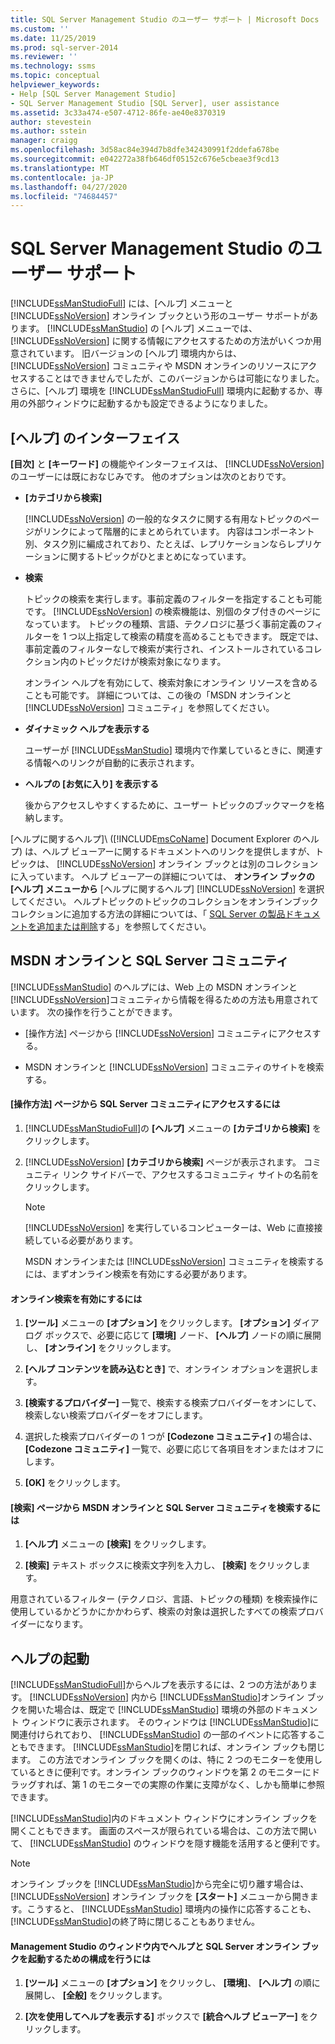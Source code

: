 ```yaml
---
title: SQL Server Management Studio のユーザー サポート | Microsoft Docs
ms.custom: ''
ms.date: 11/25/2019
ms.prod: sql-server-2014
ms.reviewer: ''
ms.technology: ssms
ms.topic: conceptual
helpviewer_keywords:
- Help [SQL Server Management Studio]
- SQL Server Management Studio [SQL Server], user assistance
ms.assetid: 3c33a474-e507-4712-86fe-ae40e8370319
author: stevestein
ms.author: sstein
manager: craigg
ms.openlocfilehash: 3d58ac84e394d7b8dfe342430991f2ddefa678be
ms.sourcegitcommit: e042272a38fb646df05152c676e5cbeae3f9cd13
ms.translationtype: MT
ms.contentlocale: ja-JP
ms.lasthandoff: 04/27/2020
ms.locfileid: "74684457"
---
```

# <a name="user-assistance-in-sql-server-management-studio"></a>SQL Server Management Studio のユーザー サポート
  [!INCLUDE[ssManStudioFull](../includes/ssmanstudiofull-md.md)] には、[ヘルプ] メニューと [!INCLUDE[ssNoVersion](../includes/ssnoversion-md.md)] オンライン ブックという形のユーザー サポートがあります。 [!INCLUDE[ssManStudio](../includes/ssmanstudio-md.md)] の [ヘルプ] メニューでは、[!INCLUDE[ssNoVersion](../includes/ssnoversion-md.md)] に関する情報にアクセスするための方法がいくつか用意されています。 旧バージョンの [ヘルプ] 環境内からは、 [!INCLUDE[ssNoVersion](../includes/ssnoversion-md.md)] コミュニティや MSDN オンラインのリソースにアクセスすることはできませんでしたが、このバージョンからは可能になりました。 さらに、[ヘルプ] 環境を [!INCLUDE[ssManStudioFull](../includes/ssmanstudiofull-md.md)] 環境内に起動するか、専用の外部ウィンドウに起動するかも設定できるようになりました。  
  
## <a name="the-help-interface"></a>[ヘルプ] のインターフェイス  
 **[目次]** と **[キーワード]** の機能やインターフェイスは、 [!INCLUDE[ssNoVersion](../includes/ssnoversion-md.md)] のユーザーには既におなじみです。 他のオプションは次のとおりです。  
  
-   **[カテゴリから検索]**  
  
     [!INCLUDE[ssNoVersion](../includes/ssnoversion-md.md)] の一般的なタスクに関する有用なトピックのページがリンクによって階層的にまとめられています。 内容はコンポーネント別、タスク別に編成されており、たとえば、レプリケーションならレプリケーションに関するトピックがひとまとめになっています。  
  
-   **検索**  
  
     トピックの検索を実行します。事前定義のフィルターを指定することも可能です。 [!INCLUDE[ssNoVersion](../includes/ssnoversion-md.md)] の検索機能は、別個のタブ付きのページになっています。 トピックの種類、言語、テクノロジに基づく事前定義のフィルターを 1 つ以上指定して検索の精度を高めることもできます。 既定では、事前定義のフィルターなしで検索が実行され、インストールされているコレクション内のトピックだけが検索対象になります。  
  
     オンライン ヘルプを有効にして、検索対象にオンライン リソースを含めることも可能です。 詳細については、この後の「MSDN オンラインと [!INCLUDE[ssNoVersion](../includes/ssnoversion-md.md)] コミュニティ」を参照してください。  
  
-   **ダイナミック ヘルプを表示する**  
  
     ユーザーが [!INCLUDE[ssManStudio](../includes/ssmanstudio-md.md)] 環境内で作業しているときに、関連する情報へのリンクが自動的に表示されます。  
  
-   **ヘルプの [お気に入り] を表示する**  
  
     後からアクセスしやすくするために、ユーザー トピックのブックマークを格納します。  
  
 [ヘルプに関するヘルプ]\ ([!INCLUDE[msCoName](../includes/msconame-md.md)] Document Explorer のヘルプ) は、ヘルプ ビューアーに関するドキュメントへのリンクを提供しますが、トピックは、 [!INCLUDE[ssNoVersion](../includes/ssnoversion-md.md)] オンライン ブックとは別のコレクションに入っています。 ヘルプ ビューアーの詳細については、 **オンライン ブックの [ヘルプ] メニューから** [ヘルプに関するヘルプ] [!INCLUDE[ssNoVersion](../includes/ssnoversion-md.md)] を選択してください。 ヘルプトピックのトピックのコレクションをオンラインブックコレクションに追加する方法の詳細については、「 [SQL Server の製品ドキュメントを追加または削除](../2014-toc/index.yml)する」を参照してください。  
  
## <a name="msdn-online-and-sql-server-communities"></a>MSDN オンラインと SQL Server コミュニティ  
 [!INCLUDE[ssManStudio](../includes/ssmanstudio-md.md)] のヘルプには、Web 上の MSDN オンラインと [!INCLUDE[ssNoVersion](../includes/ssnoversion-md.md)]コミュニティから情報を得るための方法も用意されています。 次の操作を行うことができます。  
  
-   [操作方法] ページから [!INCLUDE[ssNoVersion](../includes/ssnoversion-md.md)] コミュニティにアクセスする。  
  
-   MSDN オンラインと [!INCLUDE[ssNoVersion](../includes/ssnoversion-md.md)] コミュニティのサイトを検索する。  
  
#### <a name="to-access-sql-server-focused-communities-from-the-how-do-i-page"></a>[操作方法] ページから SQL Server コミュニティにアクセスするには  
  
1.  [!INCLUDE[ssManStudioFull](../includes/ssmanstudiofull-md.md)]の **[ヘルプ]** メニューの **[カテゴリから検索]** をクリックします。  
  
2.  [!INCLUDE[ssNoVersion](../includes/ssnoversion-md.md)] **[カテゴリから検索]** ページが表示されます。 コミュニティ リンク サイドバーで、アクセスするコミュニティ サイトの名前をクリックします。  
  
    > [!NOTE]  
    >  [!INCLUDE[ssNoVersion](../includes/ssnoversion-md.md)] を実行しているコンピューターは、Web に直接接続している必要があります。  
  
     MSDN オンラインまたは [!INCLUDE[ssNoVersion](../includes/ssnoversion-md.md)] コミュニティを検索するには、まずオンライン検索を有効にする必要があります。  
  
#### <a name="to-enable-online-search"></a>オンライン検索を有効にするには  
  
1.  **[ツール]** メニューの **[オプション]** をクリックします。 **[オプション]** ダイアログ ボックスで、必要に応じて **[環境]** ノード、 **[ヘルプ]** ノードの順に展開し、 **[オンライン]** をクリックします。  
  
2.  **[ヘルプ コンテンツを読み込むとき]** で、オンライン オプションを選択します。  
  
3.  **[検索するプロバイダー]** 一覧で、検索する検索プロバイダーをオンにして、検索しない検索プロバイダーをオフにします。  
  
4.  選択した検索プロバイダーの 1 つが **[Codezone コミュニティ]** の場合は、 **[Codezone コミュニティ]** 一覧で、必要に応じて各項目をオンまたはオフにします。  
  
5.  **[OK]** をクリックします。  
  
#### <a name="to-search-msdn-online-and-sql-server-focused-communities-from-the-search-page"></a>[検索] ページから MSDN オンラインと SQL Server コミュニティを検索するには  
  
1.  **[ヘルプ]** メニューの **[検索]** をクリックします。  
  
2.  **[検索]** テキスト ボックスに検索文字列を入力し、 **[検索]** をクリックします。  
  
 用意されているフィルター (テクノロジ、言語、トピックの種類) を検索操作に使用しているかどうかにかかわらず、検索の対象は選択したすべての検索プロバイダーになります。  
  
## <a name="launching-help"></a>ヘルプの起動  
 [!INCLUDE[ssManStudioFull](../includes/ssmanstudiofull-md.md)]からヘルプを表示するには、2 つの方法があります。 [!INCLUDE[ssNoVersion](../includes/ssnoversion-md.md)] 内から [!INCLUDE[ssManStudio](../includes/ssmanstudio-md.md)]オンライン ブックを開いた場合は、既定で [!INCLUDE[ssManStudio](../includes/ssmanstudio-md.md)] 環境の外部のドキュメント ウィンドウに表示されます。 そのウィンドウは [!INCLUDE[ssManStudio](../includes/ssmanstudio-md.md)]に関連付けられており、 [!INCLUDE[ssManStudio](../includes/ssmanstudio-md.md)] の一部のイベントに応答することもできます。 [!INCLUDE[ssManStudio](../includes/ssmanstudio-md.md)]を閉じれば、オンライン ブックも閉じます。 この方法でオンライン ブックを開くのは、特に 2 つのモニターを使用しているときに便利です。オンライン ブックのウィンドウを第 2 のモニターにドラッグすれば、第 1 のモニターでの実際の作業に支障がなく、しかも簡単に参照できます。  
  
 [!INCLUDE[ssManStudio](../includes/ssmanstudio-md.md)]内のドキュメント ウィンドウにオンライン ブックを開くこともできます。 画面のスペースが限られている場合は、この方法で開いて、 [!INCLUDE[ssManStudio](../includes/ssmanstudio-md.md)] のウィンドウを隠す機能を活用すると便利です。  
  
> [!NOTE]  
>  オンライン ブックを [!INCLUDE[ssManStudio](../includes/ssmanstudio-md.md)]から完全に切り離す場合は、 [!INCLUDE[ssNoVersion](../includes/ssnoversion-md.md)] オンライン ブックを **[スタート]** メニューから開きます。こうすると、 [!INCLUDE[ssManStudio](../includes/ssmanstudio-md.md)] 環境内の操作に応答することも、 [!INCLUDE[ssManStudio](../includes/ssmanstudio-md.md)]の終了時に閉じることもありません。  
  
#### <a name="to-configure-help-and-sql-server-books-online-to-launch-inside-the-management-studio-window"></a>Management Studio のウィンドウ内でヘルプと SQL Server オンライン ブックを起動するための構成を行うには  
  
1.  **[ツール]** メニューの **[オプション]** をクリックし、 **[環境]**、 **[ヘルプ]** の順に展開し、 **[全般]** をクリックします。  
  
2.  **[次を使用してヘルプを表示する]** ボックスで **[統合ヘルプ ビューアー]** をクリックします。  
  
  

